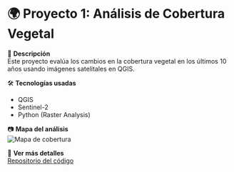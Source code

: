 # 🌍 Proyecto 1: Análisis de Cobertura Vegetal

📌 **Descripción**  
Este proyecto evalúa los cambios en la cobertura vegetal en los últimos 10 años usando imágenes satelitales en QGIS.

🛠 **Tecnologías usadas**  
- QGIS
- Sentinel-2
- Python (Raster Analysis)

📷 **Mapa del análisis**  
![Mapa de cobertura](../proyectos/imagenes/mapa_proyecto1.png)

🔗 **Ver más detalles**  
[Repositorio del código](https://github.com/usuario/proyecto1)
